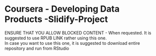 # Coursera - Developing Data Products -Slidify-Project
ENSURE THAT YOU ALLOW BLOCKED CONTENT - When requested.
It is suggested to use RPUB LINK rather using this one.  
In case you want to use this one, it is suggested to download 
entire repository and run from RStudio
